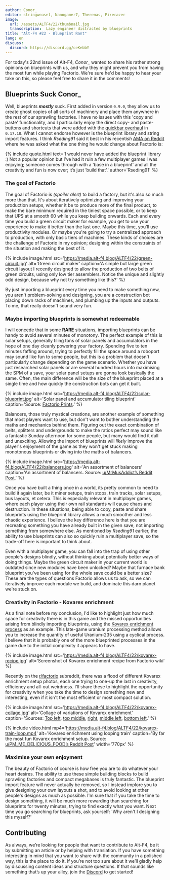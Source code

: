 ```yaml
---
author: Conor_
editor: stringweasel, Nanogamer7, Therenas, Firerazer
image: 
  url: /assets/ALTF4/22/thumbnail.jpg
  transcription:  Lazy engineer distracted by blueprints
title: "Alt-F4 #22 - Blueprint Rant"
lang: en
discuss:
  discord: https://discord.gg/ceKebbY
---
```


For today's 22nd issue of Alt-F4, *Conor_* wanted to share his rather strong opinions on blueprints with us, and why they might prevent you from having the most fun while playing Factorio. We're sure he'd be happy to hear your take on this, so please feel free to share it in the comments!

## Blueprints Suck <author>Conor_</author>

Well, blueprints ***mostly*** suck. First added in version `0.9.0`, they allow us to create ghost copies of all sorts of machinery and place them anywhere in the rest of our sprawling factories. I have no issues with this 'copy and paste' functionality, and I particularly enjoy the direct copy- and paste-buttons and shortcuts that were added with the [quickbar overhaul](https://www.factorio.com/blog/post/fff-278) in `0.17.10`. What I cannot endorse however is the blueprint library and string import features. I think *Rseding91* said it best in his recent*ish* [AMA on Reddit](https://www.reddit.com/r/factorio/comments/in5d3i/developer_technicaloriented_ama/g45d2t3/?context=1) where he was asked what the one thing he would change about Factorio is:

{% include quote.html text='I would never have added the blueprint library :) Not a popular opinion but I’ve had it ruin a few multiplayer games I was enjoying; someone comes through with a ’base in a blueprint’ and all the creativity and fun is now over; it’s just ’build that’.' author='Rseding91' %}

### The goal of Factorio

The goal of Factorio is *(spoiler alert)* to build a factory, but it's also so much more than that. It's about iteratively optimizing and improving your production setups, whether it be to produce more of the final product, to make the bare minimum required in the tiniest space possible, or to keep that UPS at a smooth 60 while you keep building onwards. Each and every time you build a green circuit maker for example, you get to use your experience to make it better than the last one. Maybe this time, you'll use productivity modules. Or maybe you're going to try a centralized approach to production, with only basic tiers of machines. These kinds of choices are the challenge of Factorio in my opinion; designing within the constraints of the situation and making the best of it.

{% include image.html src='https://media.alt-f4.blog/ALTF4/22/green-circuit.jpg' alt='Green circuit maker' caption='A simple but large green circuit layout I recently designed to allow the production of two belts of green circuits, using only low tier assemblers. Notice the unique and slightly odd design, because why not try something like this?' %}

By just importing a blueprint every time you need to make something new, you aren't problem-solving and designing, you are a construction bot placing down racks of machines, and plumbing up the inputs and outputs. To me, that really doesn't sound very fun.

### Maybe importing blueprints is somewhat redeemable

I will concede that in some **RARE** situations, importing blueprints can be handy to avoid several minutes of monotony. The perfect example of this is solar setups, generally tiling tons of solar panels and accumulators in the hope of one day cleanly powering your factory. Spending five to ten minutes faffing around, trying to perfectly fill the space around a roboport may sound like fun to some people, but this is a problem that doesn't particularly change depending on the game scenario. Whether you have just researched solar panels or are several hundred hours into maximising the SPM of a save, your solar panel setups are gonna look basically the same. Often, the main difference will be the size of the blueprint placed at a single time and how quickly the construction bots can get it built.

{% include image.html src='https://media.alt-f4.blog/ALTF4/22/solar-blueprint.jpg' alt='Solar panel and accumulator tiling blueprint' caption='Source: <a href="https://factorioprints.com/view/-KYeNAYQVgk2DcbuORde">Factorio Prints</a>.' %}

Balancers, those truly mystical creations, are another example of something that most players want to use, but don't want to bother understanding the maths and mechanics behind them. Figuring out the exact combination of belts, splitters and undergrounds to make the ratios perfect may sound like a fantastic Sunday afternoon for some people, but many would find it dull and unexciting. Allowing the import of blueprints will *likely* improve the player's enjoyment of the game as they won't get stuck making monotonous blueprints or diving into the maths of balancers.

{% include image.html src='https://media.alt-f4.blog/ALTF4/22/balancers.jpg' alt='An assortment of balancers' caption='An assortment of balancers. Source: <a href="https://www.reddit.com/r/factorio/comments/bf600q/my_take_on_balancers_designed_to_help_understand/">u/MrMusAddict’s Reddit Post</a>.' %}

Once you have built a thing once in a world, its pretty common to need to build it again later, be it miner setups, train stops, train tracks, solar setups, bus layouts, et cetera. This is especially relevant in multiplayer games, where each player using their own rail standards will cause chaos and destruction. In these situations, being able to copy, paste and share blueprints using the blueprint library allows a much smoother and less chaotic experience. I believe the key difference here is that you are recreating something you have already built in the given save, not importing something from somewhere else. As mentioned by *Rseding91* earlier, the ability to use blueprints can also so quickly ruin a multiplayer save, so the trade-off here is important to think about.

Even with a multiplayer game, you can fall into the trap of using other people's designs blindly, without thinking about potentially better ways of doing things. Maybe the green circuit maker in your current world is outdated since new modules have been unlocked? Maybe that furnace bank blueprint you've been using for the whole save could be a better size? These are the types of questions Factorio allows us to ask, so we can iteratively improve each module we build, and dominate this darn planet we're stuck on.

### Creativity in Factorio - Kovarex enrichment

As a final note before my conclusion, I'd like to highlight just how much space for creativity there is in this game and the missed opportunities arising from blindly importing blueprints, using the [Kovarex enrichment process](https://wiki.factorio.com/Kovarex_enrichment_process) as an example. This late-game uranium processing method allows you to increase the quantity of useful Uranium-235 using a cyclical process. I believe that it is probably one of the more blueprinted processes in the game due to the initial complexity it appears to have.

{% include image.html src='https://media.alt-f4.blog/ALTF4/22/kovarex-recipe.jpg' alt='Screenshot of Kovarex enrichment recipe from Factorio wiki' %}

Recently on the [r/factorio](https://www.reddit.com/r/factorio/) subreddit, there was a flood of different Kovarex enrichment setup photos, each one trying to one-up the last in creativity, efficiency and all-out weirdness. I'll share these to highlight the opportunity for creativity when you take the time to design something new and interesting, even if it isn't the most efficient or most compact solution.

{% include image.html src='https://media.alt-f4.blog/ALTF4/22/kovarex-collage.jpg' alt='Collage of variations of Kovarex enrichment' caption='Sources: <a href="https://www.reddit.com/r/factorio/comments/it53gn/so_i_built_a_kovarex_enrichment_process_setup/">Top left</a>, <a href="https://www.reddit.com/r/factorio/comments/ju509t/my_noobish_try_at_kovarex_enrichment/">top middle</a>, <a href="https://www.reddit.com/r/factorio/comments/jkmkyc/my_overkill_beaconed_buffered_uranium_processing/">right</a>, <a href="https://www.reddit.com/r/factorio/comments/hrumlj/beaconed_kovarex_processing_with_no_circuits/">middle left</a>, <a href="https://www.reddit.com/r/factorio/comments/hgb8zn/the_1_million_monkeys_method_of_kovarex_enrichment/">bottom left</a>.' %}

{% include video.html mp4='https://media.alt-f4.blog/ALTF4/22/kovarex-train-loop.mp4' alt='Kovarex enrichment using looping train' caption='By far the most fun Kovarex enrichment setup. Source: <a href="https://www.reddit.com/r/factorio/comments/jj4nsl/my_take_on_kovarex_circle_nuketrain_violently/">u/PM_ME_DELICIOUS_FOOD’s Reddit Post</a>' width='770px' %}

### Maximise your own enjoyment

The beauty of Factorio of course is how free you are to do whatever your heart desires. The ability to use these simple building blocks to build sprawling factories and compact megabases is truly fantastic. The blueprint import feature will never actually be removed, so I instead implore you to give designing your own layouts a shot, and to avoid looking at other people's designs as much as possible. I'm sure that if you take the time to design something, it will be much more rewarding than searching for blueprints for twenty minutes, trying to find exactly what you want. Next time you go searching for blueprints, ask yourself: 'Why aren't I designing this myself?'

## Contributing

As always, we’re looking for people that want to contribute to Alt-F4, be it by submitting an article or by helping with translation. If you have something interesting in mind that you want to share with the community in a polished way, this is the place to do it. If you’re not too sure about it we’ll gladly help by discussing content ideas and structure questions. If that sounds like something that’s up your alley, join the [Discord](https://discord.gg/nxnCFkb) to get started!
